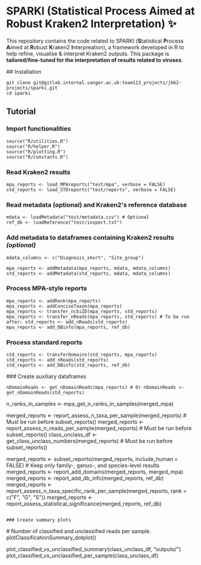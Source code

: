 # SPARKI (Statistical Process Aimed at Robust Kraken2 Interpretation) :sparkles:

This repository contains the code related to SPARKI (**S**tatistical **P**rocess **A**imed at **R**obust **K**raken2 **I**nterpreation), a framework developed in R to help refine, visualise & interpret Kraken2 outputs. This package is **tailored/fine-tuned for the interpretation of results related to viruses**.

## Installation
```
git clone git@gitlab.internal.sanger.ac.uk:team113_projects/jb62-projects/sparki.git
cd sparki
```

## Tutorial

### Import functionalities
```
source("R/utilities.R")
source("R/helper.R")
source("R/plotting.R")
source("R/constants.R")
```

### Read Kraken2 results
```
mpa_reports <- load_MPAreports("test/mpa", verbose = FALSE)
std_reports <- load_STDreports("test/reports", verbose = FALSE)
```

### Read metadata (optional) and Kraken2's reference database
```
mdata <- loadMetadata("test/metadata.csv") # Optional
ref_db <- loadReference("test/inspect.txt")
```

### Add metadata to dataframes containing Kraken2 results *(optional)*
```
mdata_columns <- c("Diagnosis_short", "Site_group")

mpa_reports <- addMetadata(mpa_reports, mdata, mdata_columns)
std_reports <- addMetadata(std_reports, mdata, mdata_columns)
```

### Process MPA-style reports
```
mpa_reports <- addRank(mpa_reports)
mpa_reports <- addConciseTaxon(mpa_reports)
mpa_reports <- transfer_ncbiID(mpa_reports, std_reports)
mpa_reports <- transfer_nReads(mpa_reports, std_reports) # To be run after: std_reports <- add_nReads(std_reports)
mpa_reports <- add_DBinfo(mpa_reports, ref_db)
```

### Process standard reports
```
std_reports <- transferDomains(std_reports, mpa_reports)
std_reports <- add_nReads(std_reports)
std_reports <- add_DBinfo(std_reports, ref_db)
```

### Create auxiliary dataframes
```
nDomainReads <- get_nDomainReads(mpa_reports) # Or nDomainReads <- get_nDomainReads(std_reports)

```

n_ranks_in_samples <- mpa_get_n_ranks_in_samples(merged_mpa)

merged_reports <- report_assess_n_taxa_per_sample(merged_reports) # Must be run before subset_reports()
merged_reports <- report_assess_n_reads_per_sample(merged_reports) # Must be run before subset_reports()
class_unclass_df <- get_class_unclass_numbers(merged_reports) # Must be run before subset_reports()

merged_reports <- subset_reports(merged_reports, include_human = FALSE) # Keep only family-, genus-, and species-level results
merged_reports <- report_add_domains(merged_reports, merged_mpa)
merged_reports <- report_add_db_info(merged_reports, ref_db)
merged_reports <- report_assess_n_taxa_specific_rank_per_sample(merged_reports, rank = c("F", "G", "S"))
merged_reports <- report_assess_statistical_significance(merged_reports, ref_db)
```

### Create summary plots
```
# Number of classified and unclassified reads per sample.
plotClassificationSummary_dotplot()




plot_classified_vs_unclassified_summary(class_unclass_df, "outputs/")
plot_classified_vs_unclassified_per_sample(class_unclass_df)
```

